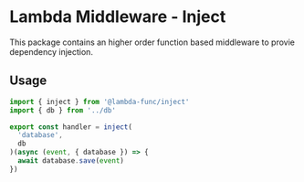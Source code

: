 # Lambda Middleware - Inject

This package contains an higher order function based middleware to provie dependency injection.

## Usage

```typescript
import { inject } from '@lambda-func/inject'
import { db } from '../db'

export const handler = inject(
  'database',
  db
)(async (event, { database }) => {
  await database.save(event)
})
```
